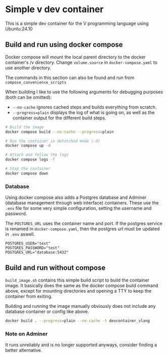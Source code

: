 # Simple v dev container

This is a simple dev container for the V programming language using Ubuntu:24.10

## Build and run using docker compose

Docker compose will mount the local parent directory to the docker container's /v directory. Change ```volume.source``` in ```docker-compose.yaml``` to use another directory.

The commands in this section can also be found and run from ```compose_convenience_scripts```

When building I like to use the following arguments for debugging purposes (both can be omitted):

* ```--no-cache``` ignores cached steps and builds everything from scratch.
* ```--progress=plain``` displays the log of what is going on, as well as the container output for the different build steps.

```bash
# Build the image
docker compose build --no-cache --progress=plain

# Run the container in detatched mode (-d)
docker compose up -d 

# Attach and follow the logs
docker compose logs -f

# Stop the container
docker compose down
```

### Database

Using docker compose also adds a Postgres database and Adminer (database management through web interface) containers. These use the ```.env``` file for some very simple configuration, setting the username and password.

The ```POSTGRES_URL``` uses the container name and port. If the postgres service is renamed in ```docker-compose.yaml```, then the postgres url must be updated in ```.env``` aswell.

```plaintext
POSTGRES_USER="test"
POSTGRES_PASSWORD="test"
POSTGRES_URL="database:5432"
```

## Build and run without compose

```build_image.sh``` contains this simple build script to build the container image. It basically does the same as the docker compose build command above, except for mounting directories and opening a TTY to keep the container from exiting.

Building and running the image manually obviously does not include any database container or config like above.

```bash
docker build . --progress=plain --no-cache -t devcontainer_vlang
```

### Note on Adminer

It runs unreliably and is no longer supported anyways, consider finding a better alternative.
